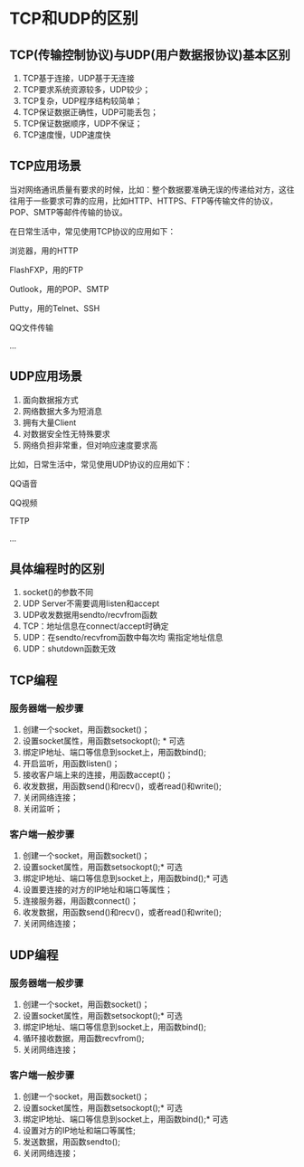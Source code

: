 # TCP和UDP的区别

## TCP(传输控制协议)与UDP(用户数据报协议)基本区别

1. TCP基于连接，UDP基于无连接
2. TCP要求系统资源较多，UDP较少；
3. TCP复杂，UDP程序结构较简单；
4. TCP保证数据正确性，UDP可能丢包；
5. TCP保证数据顺序，UDP不保证；
6. TCP速度慢，UDP速度快

## TCP应用场景

当对网络通讯质量有要求的时候，比如：整个数据要准确无误的传递给对方，这往往用于一些要求可靠的应用，比如HTTP、HTTPS、FTP等传输文件的协议，POP、SMTP等邮件传输的协议。

在日常生活中，常见使用TCP协议的应用如下：

浏览器，用的HTTP

FlashFXP，用的FTP

Outlook，用的POP、SMTP

Putty，用的Telnet、SSH

QQ文件传输

...

## UDP应用场景

1. 面向数据报方式
2. 网络数据大多为短消息
3. 拥有大量Client
4. 对数据安全性无特殊要求
5. 网络负担非常重，但对响应速度要求高

比如，日常生活中，常见使用UDP协议的应用如下：

QQ语音

QQ视频

TFTP

...

## 具体编程时的区别

1. socket()的参数不同
2. UDP Server不需要调用listen和accept
3. UDP收发数据用sendto/recvfrom函数
4. TCP：地址信息在connect/accept时确定
5. UDP：在sendto/recvfrom函数中每次均 需指定地址信息
6. UDP：shutdown函数无效

## TCP编程

### 服务器端一般步骤

1. 创建一个socket，用函数socket()；
2. 设置socket属性，用函数setsockopt(); * 可选
3. 绑定IP地址、端口等信息到socket上，用函数bind();
4. 开启监听，用函数listen()；
5. 接收客户端上来的连接，用函数accept()；
6. 收发数据，用函数send()和recv()，或者read()和write();
7. 关闭网络连接；
8. 关闭监听；

### 客户端一般步骤

1. 创建一个socket，用函数socket()；
2. 设置socket属性，用函数setsockopt();* 可选
3. 绑定IP地址、端口等信息到socket上，用函数bind();* 可选
4. 设置要连接的对方的IP地址和端口等属性；
5. 连接服务器，用函数connect()；
6. 收发数据，用函数send()和recv()，或者read()和write();
7. 关闭网络连接；

## UDP编程

### 服务器端一般步骤

1. 创建一个socket，用函数socket()；
2. 设置socket属性，用函数setsockopt();* 可选
3. 绑定IP地址、端口等信息到socket上，用函数bind();
4. 循环接收数据，用函数recvfrom();
5. 关闭网络连接；

### 客户端一般步骤

1. 创建一个socket，用函数socket()；
2. 设置socket属性，用函数setsockopt();* 可选
3. 绑定IP地址、端口等信息到socket上，用函数bind();* 可选
4. 设置对方的IP地址和端口等属性;
5. 发送数据，用函数sendto();
6. 关闭网络连接；
